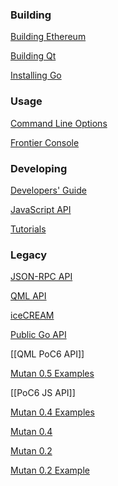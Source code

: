 ### Building 

[Building Ethereum](https://github.com/ethereum/go-ethereum/wiki/Building-Ethereum)

[Building Qt](https://github.com/ethereum/go-ethereum/wiki/Building-Qt)

[Installing Go](https://github.com/ethereum/go-ethereum/wiki/Installing-Go)

### Usage

[Command Line Options](https://github.com/ethereum/go-ethereum/wiki/Command-Line-Options)

[Frontier Console](https://github.com/ethereum/go-ethereum/wiki/Frontier-Console)

### Developing

[Developers' Guide](https://github.com/ethereum/go-ethereum/wiki/Developers%27-Guide)

[JavaScript API](https://github.com/ethereum/wiki/wiki/JavaScript-API)

[Tutorials](https://github.com/ethereum/go-ethereum/wiki/Tutorials)


### Legacy

[JSON-RPC API](https://github.com/ethereum/wiki/wiki/JSON-RPC)

[QML API](https://github.com/ethereum/go-ethereum/wiki/QML-PoC6-API)

[iceCREAM](https://github.com/ethereum/go-ethereum/wiki/iceCREAM-(debugger))

[Public Go API](https://github.com/ethereum/go-ethereum/wiki/PoC-5-Public-Go-API)

[[QML PoC6 API]]

[Mutan 0.5 Examples](https://github.com/ethereum/go-ethereum/wiki/Mutan-0.5-Examples)

[[PoC6 JS API]]

[Mutan 0.4 Examples](https://github.com/ethereum/go-ethereum/wiki/Mutan-0.4-Examples)

[Mutan 0.4](https://github.com/ethereum/go-ethereum/wiki/Mutan-0.4)

[Mutan 0.2](https://github.com/ethereum/go-ethereum/wiki/Mutan-0.2)

[Mutan 0.2 Example](https://github.com/ethereum/go-ethereum/wiki/Mutan-0.2-Example)